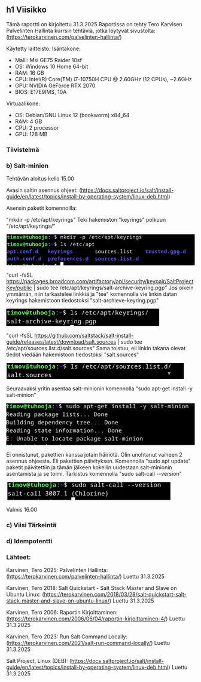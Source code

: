 ## h1 Viisikko
Tämä raportti on kirjoitettu 31.3.2025
Raportissa on tehty Tero Karvisen Palvelinten Hallinta kurrsin tehtäviä, jotka löytyvät sivustolta: (https://terokarvinen.com/palvelinten-hallinta/)

Käytetty laitteisto:
Isäntäkone:

* Malli: Msi GE75 Raider 10sf
* OS: Windows 10 Home 64-bit
* RAM: 16 GB
* CPU: Intel(R) Core(TM) i7-10750H CPU @ 2.60GHz (12 CPUs), ~2.6GHz
* GPU: NVIDIA GeForce RTX 2070
* BIOS: E17E9IMS, 10A

Virtuaalikone:
* OS: Debian/GNU Linux 12 (bookworm) x84_64
* RAM: 4 GB
* CPU: 2 processor
* GPU: 128 MB

### Tiivistelmä

### b) Salt-minion
Tehtävän aloitus kello 15.00

Avasin saltin asennus ohjeet: (https://docs.saltproject.io/salt/install-guide/en/latest/topics/install-by-operating-system/linux-deb.html)

Asensin paketit komennoilla:

  "mkdir -p /etc/apt/keyrings" Teki hakemiston "keyrings" polkuun "/etc/apt/keyrings/"

  ![b](images/h1_b1.png)  
  
  "curl -fsSL https://packages.broadcom.com/artifactory/api/security/keypair/SaltProjectKey/public | sudo tee /etc/apt/keyrings/salt-archive-keyring.pgp" Jos oikein ymmärrän, niin tarkastelee linkkiä ja "tee" komennolla vie linkin datan keyrings hakemistoon tiedostoksi "salt-archieve-keyring.pgp"

  ![b](images/h1_b2.png)

  "curl -fsSL https://github.com/saltstack/salt-install-guide/releases/latest/download/salt.sources | sudo tee /etc/apt/sources.list.d/salt.sources" Sama toistuu, eli linkin takana olevat tiedot viedään hakemistoon tiedostoksi "salt.sources"

  ![b](images/h1_b6.png)
   
Seuraavaksi yritin asentaa salt-minionin komennolla "sudo apt-get install -y salt-minion"

![b](images/h1_b4.png)

Ei onnistunut, pakettien kanssa jotain häiriötä. Olin unohtanut vaiheen 2 asennus ohjeesta. Eli pakettien päivityksen. Komennolla "sudo apt update" paketit päivitettiin ja tämän jälkeen kokeilin uudestaan salt-minionin asentamista ja se toimi. Tarkistus komennolla "sudo salt-call --version"

![b](images/h1_b5.png)

Valmis 16.00

### c) Viisi Tärkeintä

### d) Idempotentti

### Lähteet:

Karvinen, Tero 2025: Palvelinten Hallinta: (https://terokarvinen.com/palvelinten-hallinta/) Luettu 31.3.2025

Karvinen, Tero 2018: Salt Quickstart - Salt Stack Master and Slave on Ubuntu Linux: (https://terokarvinen.com/2018/03/28/salt-quickstart-salt-stack-master-and-slave-on-ubuntu-linux/) Luettu 31.3.2025

Karvinen, Tero 2006: Raportin Kirjoittaminen: (https://terokarvinen.com/2006/06/04/raportin-kirjoittaminen-4/) Luettu 31.3.2025

Karvinen, Tero 2023: Run Salt Command Locally: (https://terokarvinen.com/2021/salt-run-command-locally/) Luettu 31.3.2025

Salt Project, Linux (DEB): (https://docs.saltproject.io/salt/install-guide/en/latest/topics/install-by-operating-system/linux-deb.html) Luettu 31.3.2025
